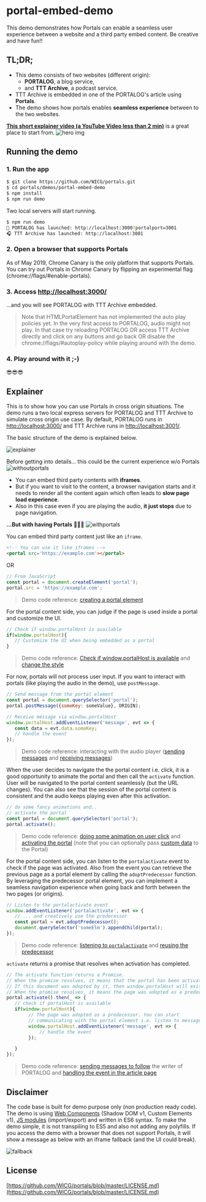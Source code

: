 # portal-embed-demo
This demo demonstrates how Portals can enable a seamless user experience between a website and a third party embed content. Be creative and have fun!!


## TL;DR;
- This demo consists of two websites (different origin): 
  - **PORTALOG**, a blog service, 
  - and **TTT Archive**, a podcast service.
- TTT Archive is embedded in one of the PORTALOG's article using **Portals**.
- The demo shows how portals enables **seamless experience** between to the two websites.

**[This short explainer video (a YouTube Video less than 2 min)](https://youtu.be/4JkipxFVE9k)** is a great place to start from.
![hero img](https://cdn.glitch.com/98449704-33d8-49b2-88f2-aa6d2aeba5d3%2Fhero_img.png?1556394393372)


## Running the demo
### 1. Run the app
```bash
$ git clone https://github.com/WICG/portals.git
$ cd portals/demos/portal-embed-demo
$ npm install
$ npm run demo
```
Two local servers will start running.

```bash
$ npm run demo
📝 PORTALOG has launched: http://localhost:3000?portalport=3001
🎧 TTT Archive has launched: http://localhost:3001
```

### 2. Open a browser that supports Portals
As of May 2019, Chrome Canary is the only platform that supports Portals. You can try out Portals in Chrome Canary by flipping an experimental flag (chrome://flags/#enable-portals).

### 3. Access [http://localhost:3000/](http://localhost:3000/)
...and you will see PORTALOG with TTT Archive embedded.

> Note that HTMLPortalElement has not implemented the auto play policies yet. In the very first access to PORTALOG, audio might not play. In that case try reloading PORTALOG OR access TTT Archive directly and click on any buttons and go back OR disable the chrome://flags/#autoplay-policy while playing around with the demo.

### 4. Play around with it ;-)
😎😎😎


## Explainer
This is to show how you can use Portals in cross origin situations. The demo runs a two local express servers for PORTALOG and TTT Archive to simulate cross origin use case. By default, PORTALOG runs in [http://localhost:3000/](http://localhost:3000/) and TTT Archive runs in [http://localhost:3001/](http://localhost:3001/).

The basic structure of the demo is explained below.

![explainer](https://cdn.glitch.com/98449704-33d8-49b2-88f2-aa6d2aeba5d3%2Fportal_explainer.png?1556377936083)

Before getting into details... this could be the current experience w/o Portals
![withoutportals](https://cdn.glitch.com/98449704-33d8-49b2-88f2-aa6d2aeba5d3%2Fw_o_portals_new.gif?1556394769252)
- You can embed third party contents with **iframes**.
- But if you want to visit to the content, a browser navigation starts and it needs to render all the content again which often leads to **slow page load experience**.
- Also in this case even if you are playing the audio, **it just stops** due to page navigation.

**...But with having Portals** 🚪🏃💨
![withportals](https://cdn.glitch.com/98449704-33d8-49b2-88f2-aa6d2aeba5d3%2Fw_portals.gif?1556394385809)

You can embed third party content just like an `iframe`.
```html
<!-- You can use it like iframes -->
<portal src='https://example.com'></portal>
```
OR
```javascript
// From JavaScript
const portal = document.createElement('portal');
portal.src = 'https://example.com';
```
> Demo code reference: [creating a portal element](public/js/portalog/portals-controller.js#L37) 

For the portal content side, you can judge if the page is used inside a portal and customize the UI.
```javascript
// Check if window.portalHost is available
if(window.portalHost){
   // Customize the UI when being embedded as a portal
}
```
> Demo code reference: [Check if window.portalHost is available](public/js/ttt/portals-controller.js#L198) and [change the style](public/js/ttt/portals-controller.js#L200)

For now, portals will not process user input. If you want to interact with portals (like playing the audio in the demo), use `postMessage`.
```javascript
// Send message from the portal element
const portal = document.querySelector('portal');
portal.postMessage({someKey: someValue}, ORIGIN);

// Receive message via window.portalHost
window.portalHost.addEventListener('message', evt => {
   const data = evt.data.someKey;
   // handle the event
});
```
> Demo code reference: interacting with the audio player ([sending messages](public/js/portalog/portals-controller.js#L135) and [receiving messages](public/js/ttt/portals-controller.js#L183))

When the user decides to navigate the the portal content i.e. click, it is a good opportunity to animate the portal and then call the `activate` function. User will be navigated to the portal content seamlessly (but the URL changes). You can also see that the session of the portal content is consistent and the audio keeps playing even after this activation.
```javascript
// do some fancy animations and..
// activate the portal
const portal = document.querySelector('portal');
portal.activate();
```
> Demo code reference: [doing some animation on user click](public/js/portalog/portals-controller.js#L47) and [activating the portal](public/js/portalog/portals-controller.js#L85) (note that you can optionally pass [custom data](public/js/portalog/portals-controller.js#L86) to the Portal)

For the portal content side, you can listen to the `portalactivate` event to check if the page was activated. Also from the event you can retrieve the previous page as a portal element by calling the `adoptPredecessor` function. By leveraging the predecessor portal element, you can implement a seamless navigation experience when going back and forth between the two pages (or origins).
```javascript
// Listen to the portalactivate event
window.addEventListener('portalactivate', evt => {
   // ... and creatively use the predecessor
   const portal = evt.adoptPredecessor();
   document.querySelector('someElm').appendChild(portal);
});
```
> Demo code reference: [listening to `portalactivate`](public/js/ttt/portals-controller.js#L144) and [reusing the predecessor](public/js/ttt/portals-controller.js#L152)

`activate` returns a promise that resolves when activation has completed.
```javascript
// The activate function returns a Promise.
// When the promise resolves, it means that the portal has been activated.
// If this document was adopted by it, then window.portalHost will exist
// When the promise resolves, it means the page was adopted as a predecessor
portal.activate().then(_ => {
   // check if portalHost is available
   if(window.portalHost){
        // The page was adopted as a predecessor. You can start
        // communicating with the portal element i.e. listen to messages
        window.portalHost.addEventListener('message', evt => {
            // handle the event
        });

   }
});
```
> Demo code reference: [sending messages to follow](public/js/ttt/writer-follow.js#L106) the writer of PORTALOG and [handling the event in the article page](public/js/portalog/portals-controller.js#L105)


## Disclaimer
The code base is built for demo purpose only (non production ready code). The demo is using [Web Components](https://developer.mozilla.org/en-US/docs/Web/Web_Components) (Shadow DOM v1, Custom Elements v1), [JS modules](https://developer.mozilla.org/en-US/docs/Web/JavaScript/Reference/Statements/import) (import/export) and written in ES6 syntax. To make the demo simple, it is not transpiling to ES5 and also not adding any polyfills. If you access the demo with a browser that does not support Portals, it will show a message as below with an iframe fallback (and the UI could break).

![fallback](https://cdn.glitch.com/98449704-33d8-49b2-88f2-aa6d2aeba5d3%2Ffallback.png?1556379460425)


## License
[https://github.com/WICG/portals/blob/master/LICENSE.md](https://github.com/WICG/portals/blob/master/LICENSE.md)